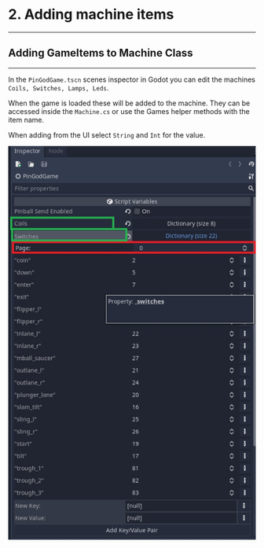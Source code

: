 # 2. Adding machine items
---

## Adding GameItems to Machine Class
---

In the `PinGodGame.tscn` scenes inspector in Godot you can edit the machines `Coils, Switches, Lamps, Leds`.

When the game is loaded these will be added to the machine. They can be accessed inside the `Machine.cs` or use the Games helper methods with the item name.

When adding from the UI select `String` and `Int` for the value.

![image](images/pingodgame-machine-items.jpg)
